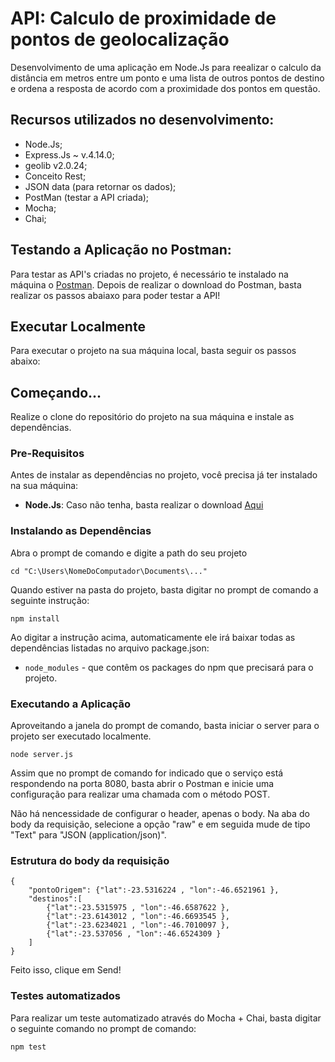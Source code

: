# API: Calculo de proximidade de pontos de geolocalização

Desenvolvimento de uma aplicação em Node.Js para reealizar o calculo da distância em metros entre um ponto e uma lista de outros pontos de destino e ordena a resposta de acordo com a proximidade dos pontos em questão.

## Recursos utilizados no desenvolvimento:

- Node.Js;
- Express.Js ~ v.4.14.0;
- geolib v2.0.24;
- Conceito Rest;
- JSON data (para retornar os dados);
- PostMan (testar a API criada);
- Mocha;
- Chai;

## Testando a Aplicação no Postman:

Para testar as API's criadas no projeto, é necessário te instalado na máquina o [Postman](https://chrome.google.com/webstore/detail/postman/fhbjgbiflinjbdggehcddcbncdddomop).
Depois de realizar o download do Postman, basta realizar os passos abaiaxo para poder testar a API!

## Executar Localmente

Para executar o projeto na sua máquina local, basta seguir os passos abaixo:

## Começando...

Realize o clone do repositório do projeto na sua máquina e instale as dependências.

### Pre-Requisitos

Antes de instalar as dependências no projeto, você precisa já ter instalado na sua máquina:

* **Node.Js**: Caso não tenha, basta realizar o download [Aqui](https://nodejs.org/en/)

### Instalando as Dependências

Abra o prompt de comando e digite a path do seu projeto

```
cd "C:\Users\NomeDoComputador\Documents\..."
```

Quando estiver na pasta do projeto, basta digitar no prompt de comando a seguinte instrução:

```
npm install
```

Ao digitar a instrução acima, automaticamente ele irá baixar todas as dependências listadas no arquivo package.json:

* `node_modules` - que contêm os packages do npm que precisará para o projeto.

### Executando a Aplicação

Aproveitando a janela do prompt de comando, basta iniciar o server para o projeto ser executado localmente.

```
node server.js
```

Assim que no prompt de comando for indicado que o serviço está respondendo na porta 8080, basta abrir o Postman e inicie uma configuração para realizar uma chamada com o método POST.

Não há nencessidade de configurar o header, apenas o body.
Na aba do body da requisição, selecione a opção "raw" e em seguida mude de tipo "Text" para "JSON (application/json)".

### Estrutura do body da requisição
```
{
	"pontoOrigem": {"lat":-23.5316224 , "lon":-46.6521961 },
	"destinos":[
		{"lat":-23.5315975 , "lon":-46.6587622 },
		{"lat":-23.6143012 , "lon":-46.6693545 },
		{"lat":-23.6234021 , "lon":-46.7010097 },
		{"lat":-23.537056 , "lon":-46.6524309 }
	]
}
```

Feito isso, clique em Send!

### Testes automatizados

Para realizar um teste automatizado através do Mocha + Chai, basta digitar o seguinte comando no prompt de comando:
```
npm test
```
